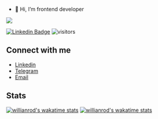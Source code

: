 - 👋 Hi, I’m frontend developer

[![](https://www.codewars.com/users/dmikhaylishin/badges/small)](https://www.codewars.com/users/dmikhaylishin)

[![Linkedin Badge](https://img.shields.io/badge/-LinkedIn-0e76a8?style=flat-square&logo=Linkedin&logoColor=white)][linkedin]
![visitors](https://visitor-badge.glitch.me/badge?page_id=noveo-dmikhaylishin)

## Connect with me

- [Linkedin][linkedin]
- [Telegram][telegram]
- [Email][email]

## Stats

[![willianrod's wakatime stats](https://github-readme-stats.vercel.app/api?username=noveo-dmikhaylishin&count_private=true&show_icons=true&theme=dracula)](https://github.com/anuraghazra/github-readme-stats)
[![willianrod's wakatime stats](https://github-readme-stats.vercel.app/api/wakatime?username=dmikhaylishin&v=2&count_private=true&show_icons=true&theme=dracula)](https://github.com/anuraghazra/github-readme-stats)

[linkedin]: https://www.linkedin.com/in/dmikhaylishin/
[telegram]: https://t.me/dimitler
[email]: mailto:maildubious@gmail.com
